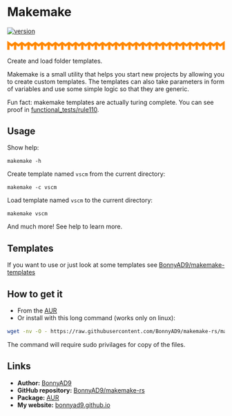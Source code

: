 # Makemake
[![version][version-badge]][aur]

![makemake][icon]

Create and load folder templates.

Makemake is a small utility that helps you start new projects by allowing you
to create custom templates. The templates can also take parameters in form of
variables and use some simple logic so that they are generic.

Fun fact: makemake templates are actually turing complete. You can see proof in
[functional_tests/rule110][rule110].

## Usage
Show help:
```
makemake -h
```

Create template named `vscm` from the current directory:
```
makemake -c vscm
```

Load template named `vscm` to the current directory:
```
makemake vscm
```

And much more! See help to learn more.

## Templates
If you want to use or just look at some templates see
[BonnyAD9/makemake-templates][templates]

## How to get it
- From the [AUR][aur]
- Or install with this long command (works only on linux):
```sh
wget -nv -O - https://raw.githubusercontent.com/BonnyAD9/makemake-rs/master/useful_stuff/makemakeup.sh | sh && sudo cp /tmp/makemake/target/release/makemake /usr/bin/makemake && sudo cp /tmp/makemake/useful_stuff/man-page/makemake.7 /usr/share/man/man7/makemake.7
```
The command will require sudo privilages for copy of the files.

## Links
- **Author:** [BonnyAD9][author]
- **GitHub repository:** [BonnyAD9/makemake-rs][repo]
- **Package:** [AUR][aur]
- **My website:** [bonnyad9.github.io][my-web]

[icon]: assets/svg/repeat.svg
[templates]: https://github.com/BonnyAD9/makemake-templates
[aur]: https://aur.archlinux.org/packages/makemake
[author]: https://github.com/BonnyAD9
[repo]: https://github.com/BonnyAD9/makemake-rs
[my-web]: https://bonnyad9.github.io/
[version-badge]: https://img.shields.io/aur/version/makemake
[rule110]: functional_tests/rule110/README.md
